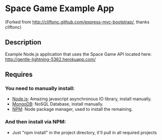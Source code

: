 # Space Game Example App

(Forked from http://cliftonc.github.com/express-mvc-bootstrap/, thanks cliftonc)

## Description

Example Node.js application that uses the Space Game API located here: http://gentle-lightning-5362.herokuapp.com/

## Requires

### You need to manually install: 

  - [Node.js](http://nodejs.org/): Amazing javascript asynchronous IO library, install manually.
  - [MongoDB](http://www.mongodb.org): NoSQL Database, install manually.
  - [NPM](http://npmjs.org/): Node package manager, used to install the remaining.

### And then install via NPM: 

  - Just "npm install" in the project directory, it'll pull in all required projects